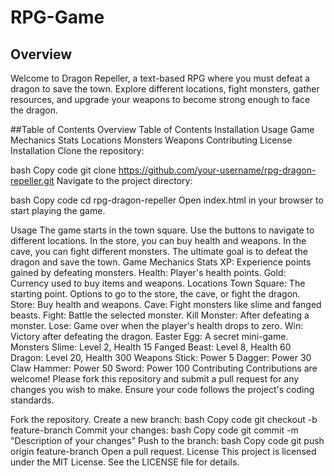 
# RPG-Game

## Overview
Welcome to Dragon Repeller, a text-based RPG where you must defeat a dragon to save the town. 
Explore different locations, fight monsters, gather resources, and upgrade your weapons to become strong enough to face the dragon.

##Table of Contents
Overview
Table of Contents
Installation
Usage
Game Mechanics
Stats
Locations
Monsters
Weapons
Contributing
License
Installation
Clone the repository:

bash
Copy code
git clone https://github.com/your-username/rpg-dragon-repeller.git
Navigate to the project directory:

bash
Copy code
cd rpg-dragon-repeller
Open index.html in your browser to start playing the game.

Usage
The game starts in the town square. Use the buttons to navigate to different locations.
In the store, you can buy health and weapons.
In the cave, you can fight different monsters.
The ultimate goal is to defeat the dragon and save the town.
Game Mechanics
Stats
XP: Experience points gained by defeating monsters.
Health: Player's health points.
Gold: Currency used to buy items and weapons.
Locations
Town Square: The starting point. Options to go to the store, the cave, or fight the dragon.
Store: Buy health and weapons.
Cave: Fight monsters like slime and fanged beasts.
Fight: Battle the selected monster.
Kill Monster: After defeating a monster.
Lose: Game over when the player's health drops to zero.
Win: Victory after defeating the dragon.
Easter Egg: A secret mini-game.
Monsters
Slime: Level 2, Health 15
Fanged Beast: Level 8, Health 60
Dragon: Level 20, Health 300
Weapons
Stick: Power 5
Dagger: Power 30
Claw Hammer: Power 50
Sword: Power 100
Contributing
Contributions are welcome! Please fork this repository and submit a pull request for any changes you wish to make. Ensure your code follows the project's coding standards.

Fork the repository.
Create a new branch:
bash
Copy code
git checkout -b feature-branch
Commit your changes:
bash
Copy code
git commit -m "Description of your changes"
Push to the branch:
bash
Copy code
git push origin feature-branch
Open a pull request.
License
This project is licensed under the MIT License. See the LICENSE file for details.
